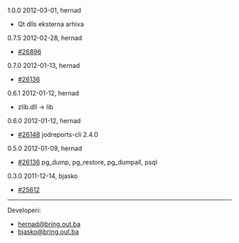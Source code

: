 1.0.0 2012-03-01, hernad
 
  - Qt dlls eksterna arhiva

0.7.5 2012-02-28, hernad

  - [#26896](http://redmine.bring.out.ba/issues/26896)

0.7.0 2012-01-13, hernad

  - [#26136](http://redmine.bring.out.ba/issues/26136)
 
0.6.1 2012-01-12, hernad

   - zlib.dll -> lib

0.6.0 2012-01-12, hernad

  - [#26148](http://redmine.bring.out.ba/issues/26148) jodreports-cli 2.4.0

0.5.0 2012-01-09, hernad

  - [#26136](http://redmine.bring.out.ba/issues/26136) pg_dump, pg_restore, pg_dumpall, psql

  
0.3.0 2011-12-14, bjasko

  - [#25612](http://redmine.bring.out.ba/issues/25612)


-------------

Developeri:

 - hernad@bring.out.ba
 - bjasko@bring.out.ba
